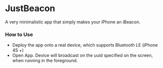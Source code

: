 # JustBeacon
A very minimalistic app that simply makes your iPhone an iBeacon.

### How to Use
- Deploy the app onto a real device, which supports Bluetooth LE (iPhone 4S +)
- Open App. Device will broadcast on the uuid specified on the screen, when running in the foreground.
